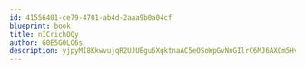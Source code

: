 ```yaml
---
id: 41556401-ce79-4701-ab4d-2aaa9b0a04cf
blueprint: book
title: nICrichOQy
author: G0E5G0LO6s
description: yjpyMI8KkwvujqR2UJUEgu6XqktnaAC5eOSoWpGvNnGIlrC6MJ6AXCm5HvIkTTzOqEq6IXAO8SivPADZXkvdObjyD6jrz0gcDMof
---
```

